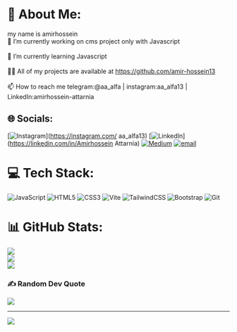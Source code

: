 # 💫 About Me:
my name is amirhossein<br>🔭 I’m currently working on cms project only with Javascript<br><br>🌱 I’m currently learning Javascript<br><br>👨‍💻 All of my projects are available at https://github.com/amir-hossein13<br><br>📫 How to reach me telegram:@aa_alfa | instagram:aa_alfa13 | LinkedIn:amirhossein-attarnia


## 🌐 Socials:
[![Instagram](https://img.shields.io/badge/Instagram-%23E4405F.svg?logo=Instagram&logoColor=white)](https://instagram.com/ aa_alfa13) [![LinkedIn](https://img.shields.io/badge/LinkedIn-%230077B5.svg?logo=linkedin&logoColor=white)](https://linkedin.com/in/Amirhossein Attarnia) [![Medium](https://img.shields.io/badge/Medium-12100E?logo=medium&logoColor=white)](https://medium.com/@amirhossein) [![email](https://img.shields.io/badge/Email-D14836?logo=gmail&logoColor=white)](mailto:amirattarnia7@gmail.com) 

# 💻 Tech Stack:
![JavaScript](https://img.shields.io/badge/javascript-%23323330.svg?style=for-the-badge&logo=javascript&logoColor=%23F7DF1E) ![HTML5](https://img.shields.io/badge/html5-%23E34F26.svg?style=for-the-badge&logo=html5&logoColor=white) ![CSS3](https://img.shields.io/badge/css3-%231572B6.svg?style=for-the-badge&logo=css3&logoColor=white) ![Vite](https://img.shields.io/badge/vite-%23646CFF.svg?style=for-the-badge&logo=vite&logoColor=white) ![TailwindCSS](https://img.shields.io/badge/tailwindcss-%2338B2AC.svg?style=for-the-badge&logo=tailwind-css&logoColor=white) ![Bootstrap](https://img.shields.io/badge/bootstrap-%238511FA.svg?style=for-the-badge&logo=bootstrap&logoColor=white) ![Git](https://img.shields.io/badge/git-%23F05033.svg?style=for-the-badge&logo=git&logoColor=white)
# 📊 GitHub Stats:
![](https://github-readme-stats.vercel.app/api?username=amir-hossein13&theme=dark&hide_border=false&include_all_commits=false&count_private=false)<br/>
![](https://github-readme-streak-stats.herokuapp.com/?user=amir-hossein13&theme=dark&hide_border=false)<br/>
![](https://github-readme-stats.vercel.app/api/top-langs/?username=amir-hossein13&theme=dark&hide_border=false&include_all_commits=false&count_private=false&layout=compact)

### ✍️ Random Dev Quote
![](https://quotes-github-readme.vercel.app/api?type=horizontal&theme=radical)

---
[![](https://visitcount.itsvg.in/api?id=amir-hossein13&icon=0&color=0)](https://visitcount.itsvg.in)

<!-- Proudly created with GPRM ( https://gprm.itsvg.in ) -->
